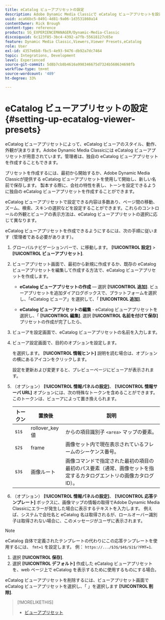 ```yaml
---
title: eCatalog ビューアプリセットの設定
description: Adobe Dynamic Media Classicで eCatalog ビューアプリセットを設定する方法について説明します。
uuid: aca66bc5-8491-4d81-9a06-1d3531860a14
contentOwner: Rick Brough
content-type: reference
products: SG_EXPERIENCEMANAGER/Dynamic-Media-Classic
discoiquuid: 6c123f85-3bc4-4392-a7fb-55618127c65e
feature: Dynamic Media Classic,Viewers,Viewer Presets,eCatalog
role: User
exl-id: 4357e6b8-fbc5-4e93-9476-db92a7dc7464
topic: Integrations, Development
level: Experienced
source-git-commit: 5d8b7cb8b4616a998346675d7324b568634698fb
workflow-type: tm+mt
source-wordcount: '489'
ht-degree: 33%

---
```


# eCatalog ビューアプリセットの設定{#setting-up-ecatalog-viewer-presets}

eCatalog ビューアプリセットによって、eCatalog ビューアのスタイル、動作、外観が決まります。Adobe Dynamic Media Classicには eCatalog ビューアプリセットが用意されています。管理者は、独自の eCatalog ビューアプリセットを作成することもできます。

プリセットを作成するには、最初から開始するか、Adobe Dynamic Media Classicが提供する eCatalog ビューアプリセットを使用して開始し、新しい名前で保存します。 製本する際に、会社の特性を表し、トーンを設定できるように独自の eCatalog ビューアプリセットを作成することができます。

eCatalog ビューアプリセットで設定できる内容は多数あり、ページ間の移動、ズーム、検索、スキンの選択などを設定することができます。これらのコントロールの外観とビューアの表示方法は、eCatalog ビューアプリセットの選択に応じて異なります。

eCatalog ビューアプリセットを作成できるようにするには、次の手順に従います（管理者である必要があります）。

1. グローバルナビゲーションバーで、に移動します。 **[!UICONTROL 設定]** > **[!UICONTROL ビューアプリセット]**.
1. ビューアプリセット画面で、最初から新規に作成するか、既存の eCatalog ビューアプリセットを編集して作成する方法で、eCatalog ビューアプリセットを作成します。

   * **eCatalog ビューアプリセットの作成**  — 選択 **[!UICONTROL 追加]**. ビューアプリセットを追加ダイアログボックスで、プラットフォームを選択し、「eCatalog ビューア」を選択して、「 **[!UICONTROL 追加]**.

   * **eCatalog ビューアプリセットの編集** - eCatalog ビューアプリセットを選択し、「 **[!UICONTROL 編集]**. 選択 **[!UICONTROL 名前を付けて保存]** プリセットの作成が完了したら、

1. ビューアを設定画面で、eCatalog ビューアプリセットの名前を入力します。
1. ビューア設定画面で、目的のオプションを設定します。

   を選択します。 **[!UICONTROL 情報ヒント]** 説明を読む場合は、オプションの横にあるアイコンをクリックします。

   設定を更新および変更すると、プレビューページにビューアが表示されます。

1. （オプション） **[!UICONTROL 情報パネルの設定]**、 **[!UICONTROL 情報サーバ URL]** オプションには、次の特殊なトークンを含めることができます。このトークンは、ビューアによって置き換えられます。

   | トークン | 置換後 | 説明 |
   | --- | --- | --- |
   | `$1$` | rollover_key 値 | からの項目識別子 `<area>` マップの要素。 |
   | `$2$` | frame | 画像セット内で現在表示されているフレームのシーケンス番号。 |
   | `$3$` | 画像ルート | 画像コマンドで指定された最初の項目の最初のパス要素（通常、画像セットを指定するカタログエントリの画像カタログ ID）。 |

1. （オプション） **[!UICONTROL 情報パネルの設定]**、 **[!UICONTROL 応答テンプレート]** ボックスに、画像マップの情報の取得でAdobe Dynamic Media Classicにエラーが発生した場合に表示するテキストを入力します。 例えば、システムで会社名と eCatalog 名は取得されるが、ロールオーバー識別子は取得されない場合に、このメッセージがユーザに表示されます。

>[!NOTE]
>
>eCatalog 自体で定義されたテンプレートの代わりにこの応答テンプレートを使用するには、 `fmt=1` を設定します。 例： `https://.../$3$/$4$/$1$/?FMT=1`.

1. 選択 **[!UICONTROL 保存]**.
1. 選択 **[!UICONTROL デフォルト]** 作成した eCatalog ビューアプリセットを、web ページ上で eCatalog を表示するために使用するものにする場合。

eCatalog ビューアプリセットを削除するには、ビューアプリセット画面で eCatalog ビューアプリセットを選択し、「 」を選択します **[!UICONTROL 削除]**.

>[!MORELIKETHIS]
>
>* [ビューアプリセット](application-setup.md#viewer_presets)
